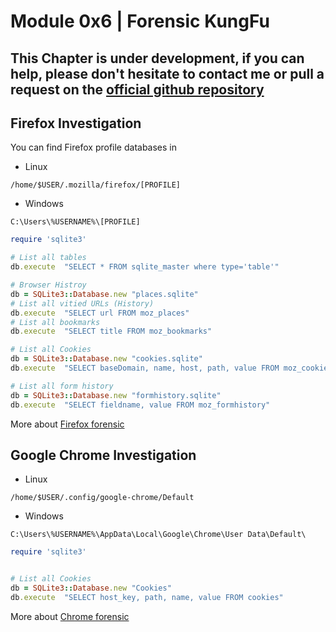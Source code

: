 # Module 0x6 | Forensic KungFu


## This Chapter is under development, if you can help, please don't hesitate to contact me or pull a request on the [official github repository](https://github.com/KINGSABRI/RubyFu)




## Firefox Investigation

You can find Firefox profile databases in 
- Linux 
```
/home/$USER/.mozilla/firefox/[PROFILE]
```
- Windows 
```
C:\Users\%USERNAME%\[PROFILE]
```

```ruby
require 'sqlite3'

# List all tables 
db.execute  "SELECT * FROM sqlite_master where type='table'"

# Browser Histroy 
db = SQLite3::Database.new "places.sqlite"
# List all vitied URLs (History)
db.execute  "SELECT url FROM moz_places"
# List all bookmarks
db.execute  "SELECT title FROM moz_bookmarks"

# List all Cookies
db = SQLite3::Database.new "cookies.sqlite"
db.execute  "SELECT baseDomain, name, host, path, value FROM moz_cookies"

# List all form history
db = SQLite3::Database.new "formhistory.sqlite"
db.execute  "SELECT fieldname, value FROM moz_formhistory"
```
More about [Firefox forensic](http://www.forensicswiki.org/wiki/Mozilla_Firefox_3_History_File_Format)

## Google Chrome Investigation

- Linux
```
/home/$USER/.config/google-chrome/Default
```
- Windows 
```
C:\Users\%USERNAME%\AppData\Local\Google\Chrome\User Data\Default\
```

```ruby
require 'sqlite3'


# List all Cookies
db = SQLite3::Database.new "Cookies"
db.execute  "SELECT host_key, path, name, value FROM cookies"
```
More about [Chrome forensic](http://www.forensicswiki.org/wiki/Google_Chrome)









<!--- 

```
gem install rbkb --source http://gemcutter.org
```

```
gem install metasm
```


# TO BE CHECKED 

https://media.blackhat.com/bh-us-12/Briefings/Scott/BH_US_12_Scott_ruby_for_pentesters_the_workshop_Slides.pdf

http://www.blackhat.com/presentations/bh-usa-09/TRACY/BHUSA09-Tracy-RubyPentesters-SLIDES.pdf

https://www.pentestgeek.com/penetration-testing/using-metasm-to-avoid-antivirus-detection-ghost-writing-asm/
-->







<br><br><br>
---
